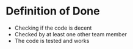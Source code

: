 # Definition of Done
- Checking if the code is decent
- Checked by at least one other team member
- The code is tested and works